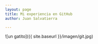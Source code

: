 ```yaml
---
layout: page
title: Mi experiencia en GitHub
author: Juan Salvatierra

---
```

 
![un gatito]({{ site.baseurl }}/imagen/git.jpg)
 



